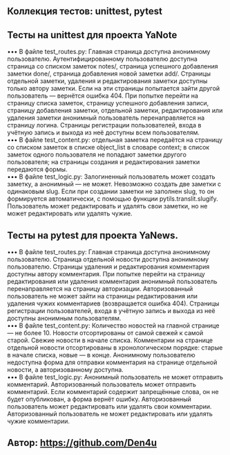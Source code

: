 ## Коллекция тестов: unittest, pytest
## Тесты на unittest для проекта YaNote
••• В файле test_routes.py:
Главная страница доступна анонимному пользователю.
Аутентифицированному пользователю доступна страница со списком заметок notes/, страница успешного добавления заметки done/, страница добавления новой заметки add/.
Страницы отдельной заметки, удаления и редактирования заметки доступны только автору заметки. Если на эти страницы попытается зайти другой пользователь — вернётся ошибка 404.
При попытке перейти на страницу списка заметок, страницу успешного добавления записи, страницу добавления заметки, отдельной заметки, редактирования или удаления заметки анонимный пользователь перенаправляется на страницу логина.
Страницы регистрации пользователей, входа в учётную запись и выхода из неё доступны всем пользователям. <br />
••• В файле test_content.py:
отдельная заметка передаётся на страницу со списком заметок в списке object_list в словаре context;
в список заметок одного пользователя не попадают заметки другого пользователя;
на страницы создания и редактирования заметки передаются формы. <br />
••• В файле test_logic.py:
Залогиненный пользователь может создать заметку, а анонимный — не может.
Невозможно создать две заметки с одинаковым slug.
Если при создании заметки не заполнен slug, то он формируется автоматически, с помощью функции pytils.translit.slugify.
Пользователь может редактировать и удалять свои заметки, но не может редактировать или удалять чужие. <br />
## Тесты на pytest для проекта YaNews.
••• В файле test_routes.py:
Главная страница доступна анонимному пользователю.
Страница отдельной новости доступна анонимному пользователю.
Страницы удаления и редактирования комментария доступны автору комментария.
При попытке перейти на страницу редактирования или удаления комментария анонимный пользователь перенаправляется на страницу авторизации.
Авторизованный пользователь не может зайти на страницы редактирования или удаления чужих комментариев (возвращается ошибка 404).
Страницы регистрации пользователей, входа в учётную запись и выхода из неё доступны анонимным пользователям. <br />
••• В файле test_content.py:
Количество новостей на главной странице — не более 10.
Новости отсортированы от самой свежей к самой старой. Свежие новости в начале списка.
Комментарии на странице отдельной новости отсортированы в хронологическом порядке: старые в начале списка, новые — в конце.
Анонимному пользователю недоступна форма для отправки комментария на странице отдельной новости, а авторизованному доступна. <br />
••• В файле test_logic.py:
Анонимный пользователь не может отправить комментарий.
Авторизованный пользователь может отправить комментарий.
Если комментарий содержит запрещённые слова, он не будет опубликован, а форма вернёт ошибку.
Авторизованный пользователь может редактировать или удалять свои комментарии.
Авторизованный пользователь не может редактировать или удалять чужие комментарии.

## Автор: https://github.com/Den4u
